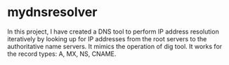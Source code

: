 # mydnsresolver
In this project, I have created a DNS tool to perform IP address resolution iteratively by looking up for IP addresses from the root servers to the authoritative name servers. It mimics the operation of dig tool. It works for the record types: A, MX, NS, CNAME. 
